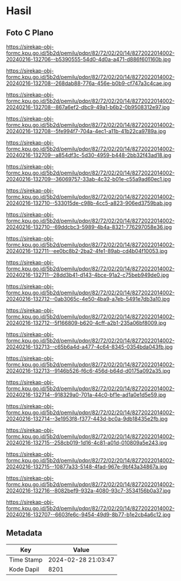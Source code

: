 # Hasil

## Foto C Plano

https://sirekap-obj-formc.kpu.go.id/5b2d/pemilu/pdpr/82/72/02/20/14/8272022014002-20240216-132706--b5390555-54d0-4d0a-a471-d886f601160b.jpg

https://sirekap-obj-formc.kpu.go.id/5b2d/pemilu/pdpr/82/72/02/20/14/8272022014002-20240216-132708--268dab88-776a-456e-b0b9-cf747a3c4cae.jpg

https://sirekap-obj-formc.kpu.go.id/5b2d/pemilu/pdpr/82/72/02/20/14/8272022014002-20240216-132708--867a6ef2-dbc9-49a1-b6b2-0b9508312e97.jpg

https://sirekap-obj-formc.kpu.go.id/5b2d/pemilu/pdpr/82/72/02/20/14/8272022014002-20240216-132708--5fe994f7-704a-4ec1-a11b-41b22ca9789a.jpg

https://sirekap-obj-formc.kpu.go.id/5b2d/pemilu/pdpr/82/72/02/20/14/8272022014002-20240216-132709--a854df3c-5d30-4959-b448-2bb32f43ad18.jpg

https://sirekap-obj-formc.kpu.go.id/5b2d/pemilu/pdpr/82/72/02/20/14/8272022014002-20240216-132709--36069757-33ab-4c32-b01e-c55a9ad60ec1.jpg

https://sirekap-obj-formc.kpu.go.id/5b2d/pemilu/pdpr/82/72/02/20/14/8272022014002-20240216-132710--533015de-c98b-4cc5-a823-906ed3759bab.jpg

https://sirekap-obj-formc.kpu.go.id/5b2d/pemilu/pdpr/82/72/02/20/14/8272022014002-20240216-132710--69ddcbc3-5989-4b4a-8321-776297058e36.jpg

https://sirekap-obj-formc.kpu.go.id/5b2d/pemilu/pdpr/82/72/02/20/14/8272022014002-20240216-132711--ee0bc8b2-2ba2-4fe1-89ab-cd4b04f10053.jpg

https://sirekap-obj-formc.kpu.go.id/5b2d/pemilu/pdpr/82/72/02/20/14/8272022014002-20240216-132711--28dd3b41-d143-4bce-91a2-c75beb949de0.jpg

https://sirekap-obj-formc.kpu.go.id/5b2d/pemilu/pdpr/82/72/02/20/14/8272022014002-20240216-132712--0ab3065c-4e50-4ba9-a7eb-5491e7db3a10.jpg

https://sirekap-obj-formc.kpu.go.id/5b2d/pemilu/pdpr/82/72/02/20/14/8272022014002-20240216-132712--5f166809-b620-4cff-a2b1-235a06bf8009.jpg

https://sirekap-obj-formc.kpu.go.id/5b2d/pemilu/pdpr/82/72/02/20/14/8272022014002-20240216-132713--c65b6a4d-a477-4c64-8345-0354bda043fb.jpg

https://sirekap-obj-formc.kpu.go.id/5b2d/pemilu/pdpr/82/72/02/20/14/8272022014002-20240216-132713--9146b526-f6c6-456d-b64d-d0175a092a35.jpg

https://sirekap-obj-formc.kpu.go.id/5b2d/pemilu/pdpr/82/72/02/20/14/8272022014002-20240216-132714--918329a0-701a-44c0-bf1e-ad1a0e1d5e59.jpg

https://sirekap-obj-formc.kpu.go.id/5b2d/pemilu/pdpr/82/72/02/20/14/8272022014002-20240216-132714--3e1953f8-f377-443d-bc0a-9db18435e2fb.jpg

https://sirekap-obj-formc.kpu.go.id/5b2d/pemilu/pdpr/82/72/02/20/14/8272022014002-20240216-132715--258cb019-1d16-4c81-a01d-010809a5e243.jpg

https://sirekap-obj-formc.kpu.go.id/5b2d/pemilu/pdpr/82/72/02/20/14/8272022014002-20240216-132715--10877a33-5148-4fad-967e-9bf43a34867a.jpg

https://sirekap-obj-formc.kpu.go.id/5b2d/pemilu/pdpr/82/72/02/20/14/8272022014002-20240216-132716--8082bef9-932a-4080-93c7-3534156b0a37.jpg

https://sirekap-obj-formc.kpu.go.id/5b2d/pemilu/pdpr/82/72/02/20/14/8272022014002-20240216-132707--6603fe6c-9454-49d9-8b77-b1e2cb4a6c12.jpg


## Metadata

| Key        | Value               |
| ---------- | ------------------- |
| Time Stamp | 2024-02-28 21:03:47 |
| Kode Dapil | 8201                |



